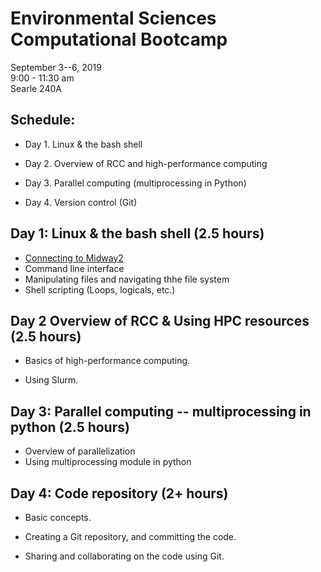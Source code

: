 # Environmental Sciences Computational Bootcamp

September 3--6, 2019<br>
9:00 - 11:30 am<br>
Searle 240A

## Schedule:

* Day 1. Linux & the bash shell 

* Day 2. Overview of RCC and high-performance computing

* Day 3. Parallel computing (multiprocessing in Python)

* Day 4. Version control (Git)

## Day 1: Linux & the bash shell (2.5 hours)
* [Connecting to Midway2](Day1/Connecting_2_midway2.pdf)
* Command line interface
* Manipulating files and navigating thhe file system
* Shell scripting (Loops, logicals, etc.)
 
## Day 2 Overview of RCC & Using HPC resources (2.5 hours)

+ Basics of high-performance computing.

+ Using Slurm.

## Day 3: Parallel computing -- multiprocessing in python (2.5 hours)

* Overview of parallelization
* Using multiprocessing module in python

## Day 4: Code repository (2+ hours)

+ Basic concepts.

+ Creating a Git repository, and committing the code.

+ Sharing and collaborating on the code using Git.
